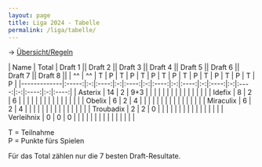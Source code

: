 ```yaml
---
layout: page
title: Liga 2024 - Tabelle
permalink: /liga/tabelle/
---
```


→ [Übersicht/Regeln](/liga/uebersicht)

| Name        | Total | Draft 1 || Draft 2 || Draft 3 || Draft 4 || Draft 5 || Draft 6 || Draft 7 || Draft 8 ||
| ^^          | ^^    | T | P    | T | P    | T | P    | T | P    | T | P    | T | P    | T | P    | T | P    |
|-------------|:-----:|:-:|:----:|:-:|:----:|:-:|:----:|:-:|:----:|:-:|:----:|:-:|:----:|:-:|:----:|:-:|:----:|
| Asterix     |  14   | 2 | 9+3  |   |      |   |      |   |      |   |      |   |      |   |      |   |      |
| Idefix      |  8    | 2 | 6    |   |      |   |      |   |      |   |      |   |      |   |      |   |      |
| Obelix      |  6    | 2 | 4    |   |      |   |      |   |      |   |      |   |      |   |      |   |      |
| Miraculix   |  6    | 2 | 4    |   |      |   |      |   |      |   |      |   |      |   |      |   |      |
| Troubadix   |  2    | 2 | 0    |   |      |   |      |   |      |   |      |   |      |   |      |   |      |
| Verleihnix  |  0    | 0 | 0    |   |      |   |      |   |      |   |      |   |      |   |      |   |      |

T = Teilnahme\
P = Punkte fürs Spielen

Für das Total zählen nur die 7 besten Draft-Resultate.

